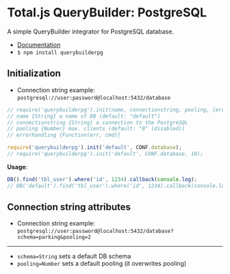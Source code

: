 # Total.js QueryBuilder: PostgreSQL

A simple QueryBuilder integrator for PostgreSQL database.

- [Documentation](https://docs.totaljs.com/total4/)
- `$ npm install querybuilderpg`

## Initialization

- Connection string example: `postgresql://user:password@localhost:5432/database`

```js
// require('querybuilderpg').init(name, connectionstring, pooling, [errorhandling]);
// name {String} a name of DB (default: "default")
// connectionstring {String} a connection to the PostgreSQL
// pooling {Number} max. clients (default: "0" (disabled))
// errorhandling {Function(err, cmd)}

require('querybuilderpg').init('default', CONF.database);
// require('querybuilderpg').init('default', CONF.database, 10);
```

__Usage__:

```js
DB().find('tbl_user').where('id', 1234).callback(console.log);
// DB('default').find('tbl_user').where('id', 1234).callback(console.log);
```

## Connection string attributes

- Connection string example: `postgresql://user:password@localhost:5432/database?schema=parking&pooling=2`

---

- `schema=String` sets a default DB schema
- `pooling=Number` sets a default pooling (it overwrites pooling)